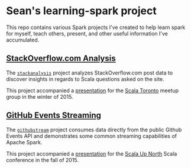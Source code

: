 Sean's learning-spark project
=============================

This repo contains various Spark projects I've created to help learn spark for myself, teach others, present, and other useful information  I've accumulated.

## [StackOverflow.com Analysis](stackanalysis/)

The [`stackanalysis`](stackanalysis/) project analyzes StackOverflow.com post data to discover insights in regards to Scala questions asked on the site.

This project accompanied a [presentation](http://rawgit.com/seglo/learning-spark/master/presentation/learning-spark.html) for the [Scala Toronto](https://meetup.com/scalator) meetup group in the winter of 2015.

## [GitHub Events Streaming](githubstream/)

The [`githubstream`](githubstream/) project consumes data directly from the public Github Events API and demonstrates some common streaming capabilities of Apache Spark.

This project accompanied a [presentation](https://cdn.rawgit.com/seglo/learning-spark/master/presentation/spark-streaming-in-action/index.html) for the [Scala Up North](https://www.scalaupnorth.ca) Scala conference in the fall of 2015.


